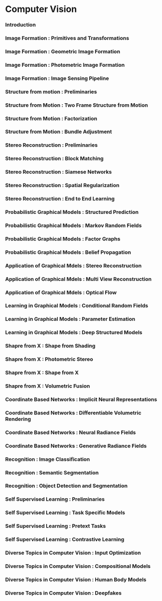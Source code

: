 # Computer Vision


### Introduction

### Image Formation : Primitives and Transformations


### Image Formation : Geometric Image Formation


### Image Formation : Photometric Image Formation


### Image Formation : Image Sensing Pipeline


###  Structure from motion : Preliminaries


### Structure from Motion : Two Frame Structure from Motion


### Structure from Motion : Factorization


### Structure from Motion : Bundle Adjustment


### Stereo Reconstruction : Preliminaries


### Stereo Reconstruction : Block Matching


### Stereo Reconstruction : Siamese Networks


### Stereo Reconstruction : Spatial Regularization


### Stereo Reconstruction : End to End Learning


### Probabilistic Graphical Models : Structured Prediction


### Probabilistic Graphical Models : Markov Random Fields


### Probabilistic Graphical Models : Factor Graphs


### Probabilistic Graphical Models : Belief Propagation


### Application of Graphical Mdels : Stereo Reconstruction


### Application of Graphical Mdels : Multi View Reconstruction


### Application of Graphical Mdels : Optical Flow


### Learning in Graphical Models : Conditional Random Fields


### Learning in Graphical Models : Parameter Estimation


### Learning in Graphical Models : Deep Structured Models


### Shapre from X : Shape from Shading 


### Shapre from X : Photometric Stereo


### Shapre from X : Shape from X


### Shapre from X : Volumetric Fusion


### Coordinate Based Networks : Implicit Neural Representations


### Coordinate Based Networks : Differentiable Volumetric Rendering


### Coordinate Based Networks : Neural Radiance Fields


### Coordinate Based Networks : Generative Radiance Fields


### Recognition : Image Classification 


### Recognition : Semantic Segmentation


### Recognition : Object Detection and Segmentation


### Self Supervised Learning : Preliminaries


### Self Supervised Learning : Task Specific Models


### Self Supervised Learning : Pretext Tasks


### Self Supervised Learning : Contrastive Learning


### Diverse Topics in Computer Vision : Input Optimization


### Diverse Topics in Computer Vision : Compositional Models


### Diverse Topics in Computer Vision : Human Body Models


### Diverse Topics in Computer Vision : Deepfakes